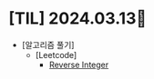 # [TIL] 2024.03.13📒

  * [알고리즘 풀기]
    * [Leetcode]
      * [Reverse Integer](https://github.com/elephant97/Algorithm/blob/main/Leetcode/Java/Medium/Reverse%20Integer.java)
        
